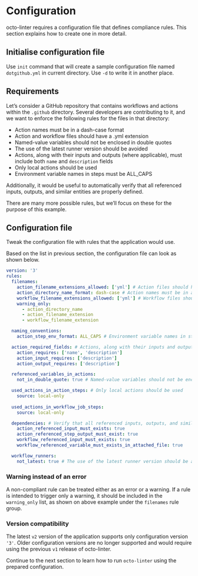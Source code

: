 # Configuration

octo-linter requires a configuration file that defines compliance rules. This section explains how to create one in more detail.

## Initialise configuration file
Use `init` command that will create a sample configuration file named `dotgithub.yml` in
current directory. Use `-d` to write it in another place.

## Requirements
Let’s consider a GitHub repository that contains workflows and actions within the `.github` directory. Several 
developers are contributing to it, and we want to enforce the following rules for the files in that directory:

* Action names must be in a dash-case format
* Action and workflow files should have a .yml extension
* Named-value variables should not be enclosed in double quotes
* The use of the latest runner version should be avoided
* Actions, along with their inputs and outputs (where applicable), must include both `name` and `description` fields
* Only local actions should be used
* Environment variable names in steps must be ALL_CAPS

Additionally, it would be useful to automatically verify that all referenced inputs, outputs, and similar entities are properly defined.

There are many more possible rules, but we’ll focus on these for the purpose of this example.

## Configuration file
Tweak the configuration file with rules that the application would use.

Based on the list in previous section, the configuration file can look as shown below.

````yaml
version: '3'
rules:
  filenames:
    action_filename_extensions_allowed: ['yml'] # Action files should have a .yml extension
    action_directory_name_format: dash-case # Action names must be in a dash-case format
    workflow_filename_extensions_allowed: ['yml'] # Workflow files should have a .yml extension
    warning_only:
      - action_directory_name
      - action_filename_extension
      - workflow_filename_extension

  naming_conventions:
    action_step_env_format: ALL_CAPS # Environment variable names in steps must be ALL_CAPS

  action_required_fields: # Actions, along with their inputs and outputs (where applicable), must include both name and description fields
    action_requires: ['name', 'description']
    action_input_requires: ['description']
    action_output_requires: ['description']

  referenced_variables_in_actions:
    not_in_double_quote: true # Named-value variables should not be enclosed in double quotes

  used_actions_in_action_steps: # Only local actions should be used
    source: local-only
  
  used_actions_in_workflow_job_steps:
    source: local-only

  dependencies: # Verify that all referenced inputs, outputs, and similar entities are properly defined
    action_referenced_input_must_exists: true 
    action_referenced_step_output_must_exist: true
    workflow_referenced_input_must_exists: true
    workflow_referenced_variable_must_exists_in_attached_file: true

  workflow_runners:
    not_latest: true # The use of the latest runner version should be avoided
````

### Warning instead of an error
A non-compliant rule can be treated either as an error or a warning. If a rule is intended to trigger only a warning, it should be included in the `warning_only` list, as shown on above example under the `filenames` rule group.

### Version compatibility
The latest `v2` version of the application supports only configuration version `'3'`. Older configuration versions are no longer supported and would 
require using the previous `v1` release of octo-linter.

Continue to the next section to learn how to run `octo-linter` using the prepared configuration.
